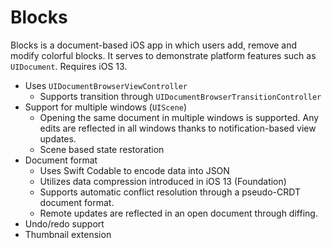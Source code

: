 # Blocks

Blocks is a document-based iOS app in which users add, remove and modify colorful blocks. It serves to demonstrate platform features such as ```UIDocument```. Requires iOS 13.

* Uses ```UIDocumentBrowserViewController```
  - Supports transition through ```UIDocumentBrowserTransitionController```
* Support for multiple windows (```UIScene```)
  - Opening the same document in multiple windows is supported. Any edits are reflected in all windows thanks to notification-based view updates.
  - Scene based state restoration
* Document format
  - Uses Swift Codable to encode data into JSON
  - Utilizes data compression introduced in iOS 13 (Foundation)
  - Supports automatic conflict resolution through a pseudo-CRDT document format.
  - Remote updates are reflected in an open document through diffing.
* Undo/redo support
* Thumbnail extension
